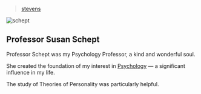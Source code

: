 > [stevens](/profile/education/stevens)

![schept](/profile/education/photos/schept.png)

## Professor Susan Schept

Professor Schept was my Psychology Professor, a kind and wonderful soul.

She created the foundation of my interest in [Psychology](/psychology) — a significant influence in my life.

The study of Theories of Personality was particularly helpful.

